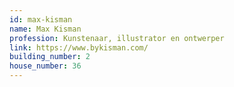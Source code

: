```yaml
---
id: max-kisman
name: Max Kisman
profession: Kunstenaar, illustrator en ontwerper
link: https://www.bykisman.com/
building_number: 2
house_number: 36
---
```

